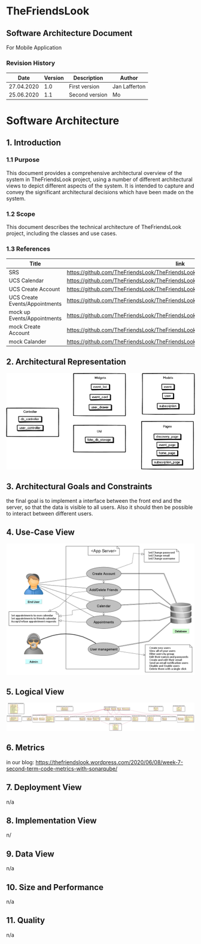 # TheFriendsLook

## Software Architecture Document
For Mobile Application

### Revision History

| Date | Version | Description | Author 
| --- | --- | --- | ---
| 27.04.2020 | 1.0 | First version | Jan Lafferton
| 25.06.2020 | 1.1 | Second version| Mo

# Software Architecture
## 1. Introduction
### 1.1 Purpose
This document provides a comprehensive architectural overview of the system in TheFriendsLook project, using a number of different architectural views to depict different aspects of the system. It is intended to capture and convey the significant architectural decisions which have been made on the system.

### 1.2 Scope
This document describes the technical architecture of TheFriendsLook project, including the classes and use cases.

### 1.3 References
| Title                         | link                                     |
|-------------------------------|------------------------------------------|
| SRS                           | https://github.com/TheFriendsLook/TheFriendsLook/blob/master/doc/SRS.md |
| UCS Calendar                  |https://github.com/TheFriendsLook/TheFriendsLook/blob/master/doc/UCcal.md |
| UCS Create Account 		| https://github.com/TheFriendsLook/TheFriendsLook/blob/master/doc/UCcreat.md	|
| UCS Create Events/Appointments 		| https://github.com/TheFriendsLook/TheFriendsLook/blob/master/doc/UCappo.md |
| mock up Events/Appointments       | https://github.com/TheFriendsLook/TheFriendsLook/blob/master/doc/images/MUappo.jpeg |
| mock Create Account       | https://github.com/TheFriendsLook/TheFriendsLook/blob/master/doc/images/MUcreat.jpeg |
| mock Calander       | https://github.com/TheFriendsLook/TheFriendsLook/blob/master/doc/images/MUCal.JPG |

## 2. Architectural Representation
![Alt-Text](./images/US%20new.png)

## 3. Architectural Goals and Constraints
the final goal is to implement a interface between the front end and the server, so that the data is visible to all users. Also it should then be possible to interact between different users.

## 4. Use-Case View
![Alt-Text](./images/UCD.jpg)

## 5. Logical View
![Alt-Text](./images/CD.png)

## 6. Metrics
in our blog:
https://thefriendslook.wordpress.com/2020/06/08/week-7-second-term-code-metrics-with-sonarqube/

## 7. Deployment View
n/a

## 8. Implementation View
n/

## 9. Data View
n/a

## 10. Size and Performance
n/a

## 11. Quality
n/a
